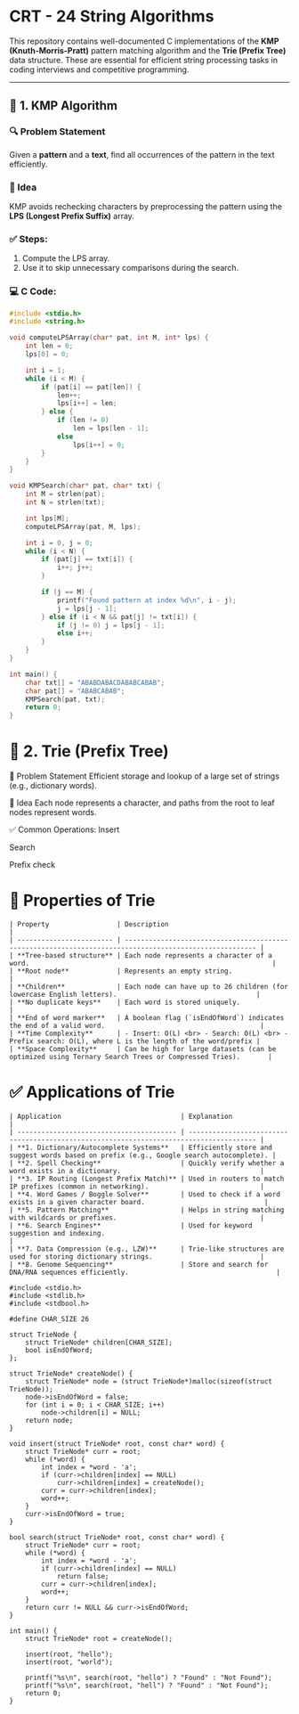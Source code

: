 # CRT - 24 String Algorithms

This repository contains well-documented C implementations of the **KMP (Knuth-Morris-Pratt)** pattern matching algorithm and the **Trie (Prefix Tree)** data structure. These are essential for efficient string processing tasks in coding interviews and competitive programming.

---

## 📘 1. KMP Algorithm

### 🔍 Problem Statement
Given a **pattern** and a **text**, find all occurrences of the pattern in the text efficiently.

### 🚀 Idea
KMP avoids rechecking characters by preprocessing the pattern using the **LPS (Longest Prefix Suffix)** array.

### ✅ Steps:
1. Compute the LPS array.
2. Use it to skip unnecessary comparisons during the search.

### 💻 C Code:

```c
#include <stdio.h>
#include <string.h>

void computeLPSArray(char* pat, int M, int* lps) {
    int len = 0;
    lps[0] = 0;

    int i = 1;
    while (i < M) {
        if (pat[i] == pat[len]) {
            len++;
            lps[i++] = len;
        } else {
            if (len != 0)
                len = lps[len - 1];
            else
                lps[i++] = 0;
        }
    }
}

void KMPSearch(char* pat, char* txt) {
    int M = strlen(pat);
    int N = strlen(txt);

    int lps[M];
    computeLPSArray(pat, M, lps);

    int i = 0, j = 0;
    while (i < N) {
        if (pat[j] == txt[i]) {
            i++; j++;
        }

        if (j == M) {
            printf("Found pattern at index %d\n", i - j);
            j = lps[j - 1];
        } else if (i < N && pat[j] != txt[i]) {
            if (j != 0) j = lps[j - 1];
            else i++;
        }
    }
}

int main() {
    char txt[] = "ABABDABACDABABCABAB";
    char pat[] = "ABABCABAB";
    KMPSearch(pat, txt);
    return 0;
}
```

# 📘 2. Trie (Prefix Tree)
📖 Problem Statement
Efficient storage and lookup of a large set of strings (e.g., dictionary words).

🧠 Idea
Each node represents a character, and paths from the root to leaf nodes represent words.

✅ Common Operations:
Insert

Search

Prefix check

# 📌 Properties of Trie
```
| Property                 | Description                                                                                             |
| ------------------------ | ------------------------------------------------------------------------------------------------------- |
| **Tree-based structure** | Each node represents a character of a word.                                                             |
| **Root node**            | Represents an empty string.                                                                             |
| **Children**             | Each node can have up to 26 children (for lowercase English letters).                                   |
| **No duplicate keys**    | Each word is stored uniquely.                                                                           |
| **End of word marker**   | A boolean flag (`isEndOfWord`) indicates the end of a valid word.                                       |
| **Time Complexity**      | - Insert: O(L) <br> - Search: O(L) <br> - Prefix search: O(L), where L is the length of the word/prefix |
| **Space Complexity**     | Can be high for large datasets (can be optimized using Ternary Search Trees or Compressed Tries).       |
```
# ✅ Applications of Trie
```
| Application                              | Explanation                                                                             |
| ---------------------------------------- | --------------------------------------------------------------------------------------- |
| **1. Dictionary/Autocomplete Systems**   | Efficiently store and suggest words based on prefix (e.g., Google search autocomplete). |
| **2. Spell Checking**                    | Quickly verify whether a word exists in a dictionary.                                   |
| **3. IP Routing (Longest Prefix Match)** | Used in routers to match IP prefixes (common in networking).                            |
| **4. Word Games / Boggle Solver**        | Used to check if a word exists in a given character board.                              |
| **5. Pattern Matching**                  | Helps in string matching with wildcards or prefixes.                                    |
| **6. Search Engines**                    | Used for keyword suggestion and indexing.                                               |
| **7. Data Compression (e.g., LZW)**      | Trie-like structures are used for storing dictionary strings.                           |
| **8. Genome Sequencing**                 | Store and search for DNA/RNA sequences efficiently.                                     |
```
```
#include <stdio.h>
#include <stdlib.h>
#include <stdbool.h>

#define CHAR_SIZE 26

struct TrieNode {
    struct TrieNode* children[CHAR_SIZE];
    bool isEndOfWord;
};

struct TrieNode* createNode() {
    struct TrieNode* node = (struct TrieNode*)malloc(sizeof(struct TrieNode));
    node->isEndOfWord = false;
    for (int i = 0; i < CHAR_SIZE; i++)
        node->children[i] = NULL;
    return node;
}

void insert(struct TrieNode* root, const char* word) {
    struct TrieNode* curr = root;
    while (*word) {
        int index = *word - 'a';
        if (curr->children[index] == NULL)
            curr->children[index] = createNode();
        curr = curr->children[index];
        word++;
    }
    curr->isEndOfWord = true;
}

bool search(struct TrieNode* root, const char* word) {
    struct TrieNode* curr = root;
    while (*word) {
        int index = *word - 'a';
        if (curr->children[index] == NULL)
            return false;
        curr = curr->children[index];
        word++;
    }
    return curr != NULL && curr->isEndOfWord;
}

int main() {
    struct TrieNode* root = createNode();

    insert(root, "hello");
    insert(root, "world");

    printf("%s\n", search(root, "hello") ? "Found" : "Not Found");
    printf("%s\n", search(root, "hell") ? "Found" : "Not Found");
    return 0;
}
```

